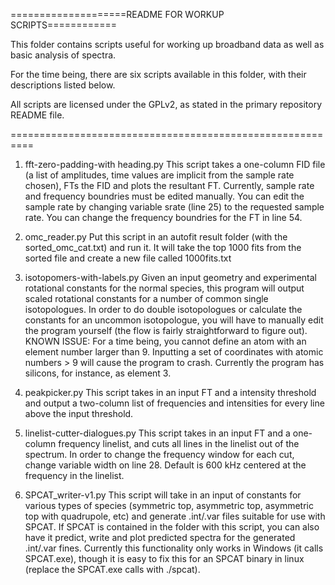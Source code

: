 ====================README FOR WORKUP SCRIPTS============

This folder contains scripts useful for working up broadband 
data as well as basic analysis of spectra. 

For the time being, there are six scripts available in this folder,
with their descriptions listed below.

All scripts are licensed under the GPLv2, as stated in the 
primary repository README file.

==========================================================

1) fft-zero-padding-with heading.py
This script takes a one-column FID file (a list of amplitudes, 
time values are implicit from the sample rate chosen), FTs the FID
and plots the resultant FT.
Currently, sample rate and frequency boundries must be edited manually.
You can edit the sample rate by changing variable srate (line 25) to
the requested sample rate. You can change the frequency boundries
for the FT in line 54.

2) omc_reader.py
Put this script in an autofit result folder (with the sorted_omc_cat.txt) and run it. It will take the top 1000 fits
from the sorted file and create a new file called 1000fits.txt

3) isotopomers-with-labels.py
Given an input geometry and experimental rotational constants for the normal species, this program will output scaled rotational constants for a number of common single isotopologues. In order to do
double isotopologues or calculate the constants for an uncommon isotopologue, you will have to manually edit the program yourself (the flow is fairly straightforward to figure out). 
KNOWN ISSUE: For a time being, you cannot define an atom with an element number larger than 9. Inputting a set of coordinates with atomic numbers > 9 will cause the program to crash. Currently the program has silicons, for instance, as element 3.

4) peakpicker.py
This script takes in an input FT and a intensity threshold and output
a two-column list of frequencies and intensities for every line above the input threshold.

5) linelist-cutter-dialogues.py
This script takes in an input FT and a one-column frequency linelist, and cuts all lines in the linelist out of the spectrum. In order to change the frequency window for each cut, change variable width on line 28. Default is 600 kHz centered at the frequency in the linelist.

6) SPCAT_writer-v1.py
This script will take in an input of constants for various types of species (symmetric top, asymmetric top, asymmetric top with quadrupole, etc) and generate .int/.var files suitable for use with SPCAT. If SPCAT is contained in the folder with this script, you can also have it predict, write and plot predicted spectra for the generated .int/.var fines. Currently this functionality only works in Windows (it calls SPCAT.exe), though it is easy to fix this for an SPCAT binary in linux (replace the SPCAT.exe calls with ./spcat).


